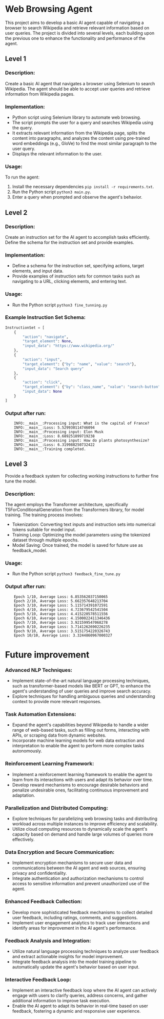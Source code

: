# Web Browsing Agent

This project aims to develop a basic AI agent capable of navigating a browser to search Wikipedia and retrieve relevant information based on user queries. The project is divided into several levels, each building upon the previous one to enhance the functionality and performance of the agent.

## Level 1

### Description:
Create a basic AI agent that navigates a browser using Selenium to search Wikipedia. The agent should be able to accept user queries and retrieve information from Wikipedia pages.

### Implementation:
- Python script using Selenium library to automate web browsing.
- The script prompts the user for a query and searches Wikipedia using the query.
- It extracts relevant information from the Wikipedia page, splits the content into paragraphs, and analyzes the content using pre-trained word embeddings (e.g., GloVe) to find the most similar paragraph to the user query.
- Displays the relevant information to the user.

### Usage:
To run the agent:
1. Install the necessary dependencies `pip install -r requirements.txt`.
2. Run the Python script `python3 main.py`.
3. Enter a query when prompted and observe the agent's behavior.

## Level 2

### Description:
Create an instruction set for the AI agent to accomplish tasks efficiently. Define the schema for the instruction set and provide examples.

### Implementation:
- Define a schema for the instruction set, specifying actions, target elements, and input data.
- Provide examples of instruction sets for common tasks such as navigating to a URL, clicking elements, and entering text.

### Usage:
- Run the Python script `python3 fine_tunning.py` 

### Example Instruction Set Schema:
```python
InstructionSet = [
    {
        "action": "navigate",
        "target_element": None,
        "input_data": "https://www.wikipedia.org/"
    },
    {
        "action": "input",
        "target_element": {"by": "name", "value": "search"},
        "input_data": "Search query"
    },
    {
        "action": "click",
        "target_element": {"by": "class_name", "value": "search-button"},
        "input_data": None
    }
]
```

### Output after run:
```shell
    INFO:__main__:Processing input: What is the capital of France?
    INFO:__main__:Loss: 5.529930114746094
    INFO:__main__:Processing input: Elon Musk
    INFO:__main__:Loss: 8.689251899719238
    INFO:__main__:Processing input: How do plants photosynthesize?
    INFO:__main__:Loss: 6.319988250732422
    INFO:__main__:Training completed.
```

## Level 3
Provide a feedback system for collecting working instructions to further fine tune the model.

### Description:
The agent employs the Transformer architecture, specifically T5ForConditionalGeneration from the Transformers library, for model training. The training process involves:

- Tokenization: Converting text inputs and instruction sets into numerical tokens suitable for model input.
- Training Loop: Optimizing the model parameters using the tokenized dataset through multiple epochs.
- Model Saving: Once trained, the model is saved for future use as feedback_model.

### Usage:
- Run the Python script `python3 feedback_fine_tune.py` 

### Output after run:
```shell
    Epoch 1/10, Average Loss: 6.853562037150065
    Epoch 2/10, Average Loss: 5.662357648213704
    Epoch 3/10, Average Loss: 5.115714391072591
    Epoch 4/10, Average Loss: 4.723679542541504
    Epoch 5/10, Average Loss: 4.415220578511556
    Epoch 6/10, Average Loss: 4.1500022411346436
    Epoch 7/10, Average Loss: 3.921599547068278
    Epoch 8/10, Average Loss: 3.7141262690226235
    Epoch 9/10, Average Loss: 3.5151754220326743
    Epoch 10/10, Average Loss: 3.3244860967000327
```


# Future improvement

### Advanced NLP Techniques:
- Implement state-of-the-art natural language processing techniques, such as transformer-based models like BERT or GPT, to enhance the agent's understanding of user queries and improve search accuracy.
- Explore techniques for handling ambiguous queries and understanding context to provide more relevant responses.

### Task Automation Extensions:
- Expand the agent's capabilities beyond Wikipedia to handle a wider range of web-based tasks, such as filling out forms, interacting with APIs, or scraping data from dynamic websites.
- Incorporate machine learning models for web data extraction and interpretation to enable the agent to perform more complex tasks autonomously.

### Reinforcement Learning Framework:
- Implement a reinforcement learning framework to enable the agent to learn from its interactions with users and adapt its behavior over time.
- Develop reward mechanisms to encourage desirable behaviors and penalize undesirable ones, facilitating continuous improvement and adaptation.

### Parallelization and Distributed Computing:
- Explore techniques for parallelizing web browsing tasks and distributing workload across multiple instances to improve efficiency and scalability.
- Utilize cloud computing resources to dynamically scale the agent's capacity based on demand and handle large volumes of queries more effectively.

### Data Encryption and Secure Communication:
- Implement encryption mechanisms to secure user data and communications between the AI agent and web sources, ensuring privacy and confidentiality.
- Integrate authentication and authorization mechanisms to control access to sensitive information and prevent unauthorized use of the agent.

### Enhanced Feedback Collection:
- Develop more sophisticated feedback mechanisms to collect detailed user feedback, including ratings, comments, and suggestions.
- Implement user engagement analytics to track user interactions and identify areas for improvement in the AI agent's performance.

### Feedback Analysis and Integration:
- Utilize natural language processing techniques to analyze user feedback and extract actionable insights for model improvement.
- Integrate feedback analysis into the model training pipeline to automatically update the agent's behavior based on user input.

### Interactive Feedback Loop:
- Implement an interactive feedback loop where the AI agent can actively engage with users to clarify queries, address concerns, and gather additional information to improve task execution.
- Enable the AI agent to adapt its behavior in real-time based on user feedback, fostering a dynamic and responsive user experience.